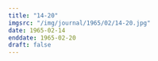 ```yaml
---
title: "14-20"
imgsrc: "/img/journal/1965/02/14-20.jpg"
date: 1965-02-14
enddate: 1965-02-20
draft: false
---
```


<!-- fix pre-formatted input -->
